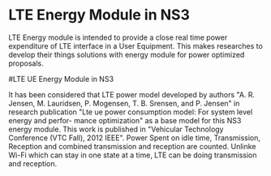 # LTE Energy Module in NS3

LTE Energy module is intended to provide a close real time power expenditure of LTE interface in a User Equipment. This makes researches to develop their things solutions with energy module for power optimized proposals.

#LTE UE Energy Module in NS3

It has been considered that LTE power model developed by authors "A. R. Jensen, M. Lauridsen, P. Mogensen, T. B. Srensen, and P. Jensen" in research publication "Lte ue power consumption model: For system level energy and perfor- mance optimization" as a base model for this NS3 energy module. This work is published in "Vehicular Technology Conference (VTC Fall), 2012 IEEE". Power Spent on idle time, Transmission, Reception and combined transmission and reception are counted. Unlinke Wi-Fi which can stay in one state at a time, LTE can be doing transmission and reception. 
